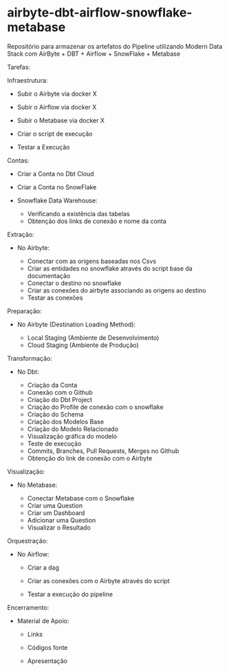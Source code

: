 # airbyte-dbt-airflow-snowflake-metabase
Repositório para armazenar os artefatos do Pipeline utilizando Modern Data Stack com AirByte + DBT + Airflow + SnowFlake + Metabase


Tarefas:

Infraestrutura:

- Subir o Airbyte via docker X

- Subir o Airflow via docker X

- Subir o Metabase via docker X

- Criar o script de execução 

- Testar a Execução 

Contas: 

- Criar a Conta no Dbt Cloud 

- Criar a Conta no SnowFlake 

- Snowflake Data Warehouse:
    
    - Verificando a existência das tabelas 
    - Obtenção dos links de conexão e nome da conta 


Extração:

- No Airbyte:

    - Conectar com as origens baseadas nos Csvs 
    - Criar as entidades no snowflake através do script base da documentação    
    - Conectar o destino no snowflake 
    - Criar as conexões do airbyte associando as origens ao destino 
    - Testar as conexões 


Preparação:

- No Airbyte (Destination Loading Method):

    - Local Staging (Ambiente de Desenvolvimento)
    - Cloud Staging (Ambiente de Produção)


Transformação:

- No Dbt:

    - Criação da Conta 
    - Conexão com o Github 
    - Criação do Dbt Project 
    - Criação do Profile de conexão com o snowflake 
    - Criação do Schema 
    - Criação dos Modelos Base 
    - Criação do Modelo Relacionado 
    - Visualização gráfica do modelo  
    - Teste de execução 
    - Commits, Branches, Pull Requests, Merges no Github  
    - Obtenção do link de conexão com o Airbyte  


Visualização:

- No Metabase:

    - Conectar Metabase com o Snowflake 
    - Criar uma Question  
    - Criar um Dashboard 
    - Adicionar uma Question 
    - Visualizar o Resultado  


Orquestração:

- No Airflow:

    - Criar a dag  

    - Criar as conexões com o Airbyte através do script  

    - Testar a execução do pipeline  


Encerramento:

- Material de Apoio:

    - Links 

    - Códigos fonte

    - Apresentação
	